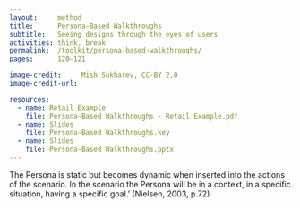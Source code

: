 ```yaml
---
layout:     method
title:      Persona-Based Walkthroughs
subtitle:   Seeing designs through the eyes of users
activities: think, break
permalink:  /toolkit/persona-based-walkthroughs/
pages:      120–121

image-credit:     Mish Sukharev, CC-BY 2.0
image-credit-url: 

resources:
  - name: Retail Example
    file: Persona-Based Walkthroughs - Retail Example.pdf
  - name: Slides
    file: Persona-Based Walkthroughs.key
  - name: Slides
    file: Persona-Based Walkthroughs.pptx
---
```


The Persona is static but becomes dynamic when inserted into the actions of the scenario. In the scenario the Persona will be in a context, in a specific situation, having a specific goal.’ (Nielsen, 2003, p.72)